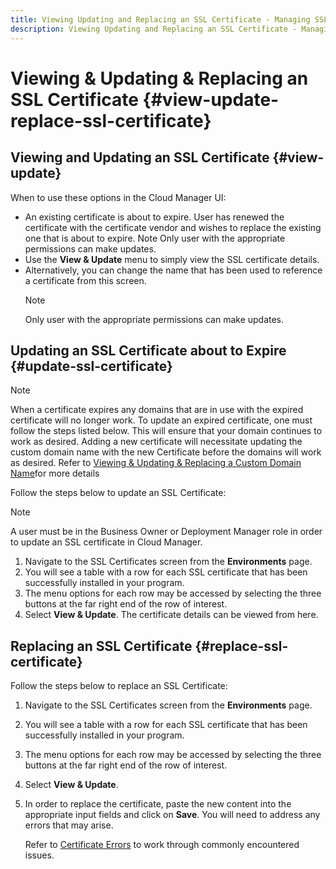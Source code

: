 ```yaml
---
title: Viewing Updating and Replacing an SSL Certificate - Managing SSL 
description: Viewing Updating and Replacing an SSL Certificate - Managing SSL Certificates
---
```


# Viewing & Updating & Replacing an SSL Certificate  {#view-update-replace-ssl-certificate}

## Viewing and Updating an SSL Certificate {#view-update}

When to use these options in the Cloud Manager UI:

* An existing certificate is about to expire. User has renewed the certificate with the certificate vendor and wishes to replace the existing one that is about to expire. Note Only user with the appropriate permissions can make updates.
* Use the **View & Update** menu to simply view the SSL certificate details.
* Alternatively, you can change the name that has been used to reference a certificate from this screen. 
   >[!NOTE]
   >Only user with the appropriate permissions can make updates.


## Updating an SSL Certificate about to Expire {#update-ssl-certificate}

>[!NOTE]
>When a certificate expires any domains that are in use with the expired certificate will no longer work. To update an expired certificate, one must follow the steps listed below. This will ensure that your domain continues to work as desired. Adding a new certificate will necessitate updating the custom domain name with the new Certificate before the domains will work as desired. Refer to [Viewing & Updating & Replacing a Custom Domain Name](/help/implementing/cloud-manager/custom-domain-names/view-update-replace-custom-domain-name.md)for more details

Follow the steps below to update an SSL Certificate:

>[!NOTE]
>A user must be in the Business Owner or Deployment Manager role in order to update an SSL certificate in Cloud Manager.

1. Navigate to the SSL Certificates screen from the **Environments** page.
1. You will see a table with a row for each SSL certificate that has been successfully installed in your program.
1. The menu options for each row may be accessed by selecting the three buttons at the far right end of the row of interest. 
1. Select **View & Update**. The certificate details can be viewed from here.

## Replacing an SSL Certificate {#replace-ssl-certificate}

Follow the steps below to replace an SSL Certificate:

1. Navigate to the SSL Certificates screen from the **Environments** page.
1. You will see a table with a row for each SSL certificate that has been successfully installed in your program.
1. The menu options for each row may be accessed by selecting the three buttons at the far right end of the row of interest. 
1. Select **View & Update**.
1. In order to replace the certificate, paste the new content into the appropriate input fields and click on **Save**. You will need to address any errors that may arise. 

   Refer to [Certificate Errors](/help/implementing/cloud-manager/managing-ssl-certifications/add-ssl-certificate.md#certificate-error) to work through commonly encountered issues.
